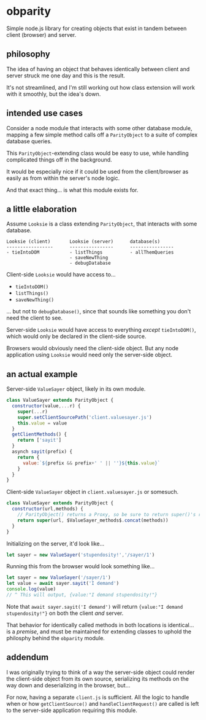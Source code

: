 # obparity

Simple node.js library for creating objects that exist in tandem between client (browser) and server.

## philosophy

The idea of having an object that behaves identically between client and server struck me one day and this is the result.

It's not streamlined, and I'm still working out how class extension will work with it smoothly, but the idea's down.

## intended use cases

Consider a node module that interacts with some other database module,
mapping a few simple method calls off a `ParityObject` to a suite of complex database queries.

This `ParityObject`-extending class would be easy to use, while handling complicated things off in the background.

It would be especially nice if it could be used from the client/browser as easily as from within the server's node logic.

And that exact thing... is what this module exists for.

## a little elaboration

Assume `Looksie` is a class extending `ParityObject`, that interacts with some database.

```
Looksie (client)       Looksie (server)      database(s)
-----------------      ----------------      ----------------
- tieIntoDOM           - listThings          - allThemQueries
                       - saveNewThing
                       - debugDatabase
```

Client-side `Looksie` would have access to...
* `tieIntoDOM()`
* `listThings()`
* `saveNewThing()`

... but not to `debugDatabase()`, since that sounds like something you don't need the client to see.

Server-side `Looksie` would have access to everything _except_ `tieIntoDOM()`, which would only be declared in the client-side source.

Browsers would obviously need the client-side object.  But any node application using `Looksie` would need only the server-side object.

## an actual example

Server-side `ValueSayer` object, likely in its own module.
```javascript
class ValueSayer extends ParityObject {
  constructor(value,...r) {
    super(...r)
    super.setClientSourcePath('client.valuesayer.js')
    this.value = value
  }
  getClientMethods() {
    return ['sayit']
  }
  asynch sayit(prefix) {
    return {
      value:`${prefix && prefix+' ' || ''}${this.value}`
    }
  }
}
```
Client-side `ValueSayer` object in `client.valuesayer.js` or somesuch.
```javascript
class ValueSayer extends ParityObject {
  constructor(url,methods) {
    // ParityObject() returns a Proxy, so be sure to return super()'s result
    return super(url, $ValueSayer_methods$.concat(methods))
  }
}
```
Initializing on the server, it'd look like...
```javascript
let sayer = new ValueSayer('stupendosity!','/sayer/1')
```
Running this from the browser would look something like...
```javascript
let sayer = new ValueSayer('/sayer/1')
let value = await sayer.sayit('I demand')
console.log(value)
// ^ This will output, {value:"I demand stupendosity!"}
```
Note that `await sayer.sayit('I demand')` will return `{value:"I demand stupendosity!"}` on both the client _and_ server.

That behavior for identically called methods in both locations is identical... is a _premise_, and must be maintained for extending classes to uphold the philosphy behind the `obparity` module.

## addendum

I was originally trying to think of a way the server-side object could render the client-side object from its own source, serializing its methods on the way down and deserializing in the browser, but...

For now, having a separate `client.js` is sufficient.  All the logic to handle when or how `getClientSource()` and `handleClientRequest()` are called is left to the server-side application requiring this module.
